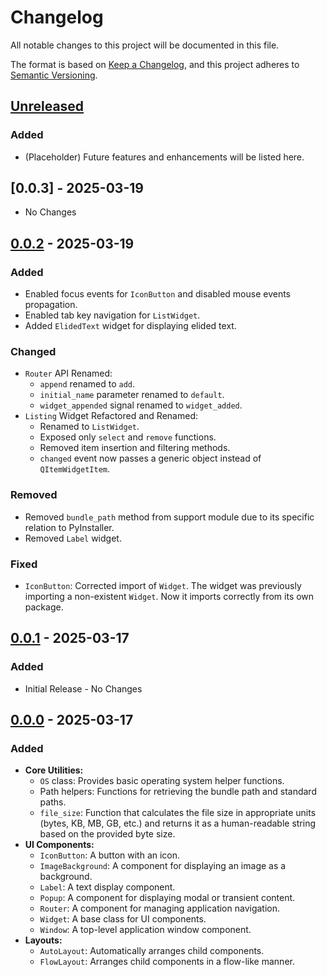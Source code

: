 # Changelog

All notable changes to this project will be documented in this file.

The format is based on [Keep a Changelog](https://keepachangelog.com/en/1.1.0),
and this project adheres to [Semantic Versioning](https://semver.org/spec/v2.0.0.html).

## [Unreleased]

### Added

- (Placeholder) Future features and enhancements will be listed here.

## [0.0.3] - 2025-03-19

- No Changes

## [0.0.2] - 2025-03-19

### Added

- Enabled focus events for `IconButton` and disabled mouse events propagation.
- Enabled tab key navigation for `ListWidget`.
- Added `ElidedText` widget for displaying elided text.

### Changed

- `Router` API Renamed:
  - `append` renamed to `add`.
  - `initial_name` parameter renamed to `default`.
  - `widget_appended` signal renamed to `widget_added`.
- `Listing` Widget Refactored and Renamed:
  - Renamed to `ListWidget`.
  - Exposed only `select` and `remove` functions.
  - Removed item insertion and filtering methods.
  - `changed` event now passes a generic object instead of `QItemWidgetItem`.

### Removed

- Removed `bundle_path` method from support module due to its specific relation
  to PyInstaller.
- Removed `Label` widget.

### Fixed

- `IconButton`: Corrected import of `Widget`. The widget was previously
  importing a non-existent `Widget`. Now it imports correctly from its own
  package.

## [0.0.1] - 2025-03-17

### Added

- Initial Release - No Changes

## [0.0.0] - 2025-03-17

### Added

- **Core Utilities:**
  - `OS` class: Provides basic operating system helper functions.
  - Path helpers: Functions for retrieving the bundle path and standard paths.
  - `file_size`: Function that calculates the file size in appropriate units
    (bytes, KB, MB, GB, etc.) and returns it as a human-readable string based
    on the provided byte size.
- **UI Components:**
  - `IconButton`: A button with an icon.
  - `ImageBackground`: A component for displaying an image as a background.
  - `Label`: A text display component.
  - `Popup`: A component for displaying modal or transient content.
  - `Router`: A component for managing application navigation.
  - `Widget`: A base class for UI components.
  - `Window`: A top-level application window component.
- **Layouts:**
  - `AutoLayout`: Automatically arranges child components.
  - `FlowLayout`: Arranges child components in a flow-like manner.

[unreleased]: https://github.com/rokugu/rokugu/compare/v0.0.3...HEAD
[0.0.2]: https://github.com/rokugu/rokugu/releases/tag/v0.0.2...v0.0.3
[0.0.1]: https://github.com/rokugu/rokugu/releases/tag/v0.0.0...v0.0.1
[0.0.0]: https://github.com/rokugu/rokugu/releases/tag/v0.0.0
